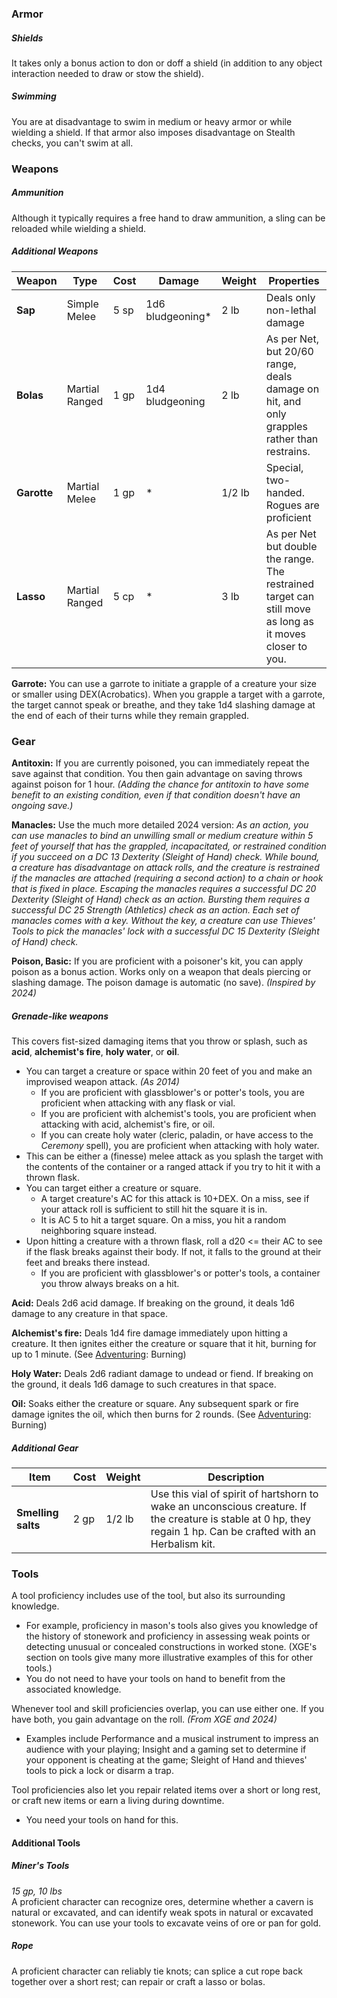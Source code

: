 ### Armor

##### Shields
It takes only a bonus action to don or doff a shield (in addition to any object interaction needed to draw or stow the shield).

##### Swimming
You are at disadvantage to swim in medium or heavy armor or while wielding a shield. If that armor also imposes disadvantage on Stealth checks, you can't swim at all.

### Weapons

##### Ammunition
Although it typically requires a free hand to draw ammunition, a sling can be reloaded while wielding a shield.  

<!--
Quarterstaff 
Can be used to attack with each end, as if you held a d6 bludgeoning weapon in each hand.
If you have proficiency with martial weapons or monk weapons, you can make an attack with a quarterstaff as a reach weapon. You must be holding the weapon in two hands to do this, and the damage die on a hit is a d6.

Spear
If you have proficiency with martial weapons or monk weapons, you can make an attack with a spear as a reach weapon. You must be holding the weapon in two hands to do this, and the damage die on a hit is a d6.
-->

##### Additional Weapons

| Weapon      | Type           | Cost | Damage           | Weight | Properties                                                                                               |
| ----------- | -------------- | ---- | ---------------- | ------ | -------------------------------------------------------------------------------------------------------- |
| **Sap**     | Simple Melee   | 5 sp | 1d6 bludgeoning* | 2 lb   | Deals only non-lethal damage                                                                             |
| **Bolas**   | Martial Ranged | 1 gp | 1d4 bludgeoning  | 2 lb   | As per Net, but 20/60 range, deals damage on hit, and only grapples rather than restrains.               |
| **Garotte** | Martial Melee  | 1 gp | \*               | 1/2 lb | Special, two-handed.  <br>Rogues are proficient                                                          |
| **Lasso**   | Martial Ranged | 5 cp | *                | 3 lb   | As per Net but double the range. The restrained target can still move as long as it moves closer to you. |

**Garrote:** You can use a garrote to initiate a grapple of a creature your size or smaller using DEX(Acrobatics). When you grapple a target with a garrote, the target cannot speak or breathe, and they take 1d4 slashing damage at the end of each of their turns while they remain grappled.

### Gear

**Antitoxin:** If you are currently poisoned, you can immediately repeat the save against that condition.  You then gain advantage on saving throws against poison for 1 hour.  *(Adding the chance for antitoxin to have some benefit to an existing condition, even if that condition doesn't have an ongoing save.)*

**Manacles:** Use the much more detailed 2024 version: *As an action, you can use manacles to bind an unwilling small or medium creature within 5 feet of yourself that has the grappled, incapacitated, or restrained condition if you succeed on a DC 13 Dexterity (Sleight of Hand) check. While bound, a creature has disadvantage on attack rolls, and the creature is restrained if the manacles are attached (requiring a second action) to a chain or hook that is fixed in place. Escaping the manacles requires a successful DC 20 Dexterity (Sleight of Hand) check as an action. Bursting them requires a successful DC 25 Strength (Athletics) check as an action. Each set of manacles comes with a key. Without the key, a creature can use Thieves' Tools to pick the manacles' lock with a successful DC 15 Dexterity (Sleight of Hand) check.*

**Poison, Basic:** If you are proficient with a poisoner's kit, you can apply poison as a bonus action. Works only on a weapon that deals piercing or slashing damage. The poison damage is automatic (no save). *(Inspired by 2024)*

##### Grenade-like weapons

This covers fist-sized damaging items that you throw or splash, such as **acid**, **alchemist's fire**, **holy water**, or **oil**.

+ You can target a creature or space within 20 feet of you and make an improvised weapon attack. *(As 2014)*
	+ If you are proficient with glassblower's or potter's tools, you are proficient when attacking with any flask or vial.
	+ If you are proficient with alchemist's tools, you are proficient when attacking with acid, alchemist's fire, or oil.
	+ If you can create holy water (cleric, paladin, or have access to the *Ceremony* spell), you are proficient when attacking with holy water.
+ This can be either a (finesse) melee attack as you splash the target with the contents of the container or a ranged attack if you try to hit it with a thrown flask.
+ You can target either a creature or square.
	+ A target creature's AC for this attack is 10+DEX. On a miss, see if your attack roll is sufficient to still hit the square it is in.
	+ It is AC 5 to hit a target square. On a miss, you hit a random neighboring square instead.
+ Upon hitting a creature with a thrown flask, roll a d20 <= their AC to see if the flask breaks against their body.  If not, it falls to the ground at their feet and breaks there instead.
	+ If you are proficient with glassblower's or potter's tools, a container you throw always breaks on a hit.

**Acid:**  Deals 2d6 acid damage. If breaking on the ground, it deals 1d6 damage to any creature in that space.

**Alchemist's fire:**  Deals 1d4 fire damage immediately upon hitting a creature. It then ignites either the creature or square that it hit, burning for up to 1 minute. (See [Adventuring](Adventuring.md): Burning) 

**Holy Water:** Deals 2d6 radiant damage to undead or fiend.  If breaking on the ground, it deals 1d6 damage to such creatures in that space.

**Oil:** Soaks either the creature or square. Any subsequent spark or fire damage ignites the oil, which then burns for 2 rounds. (See [Adventuring](Adventuring.md): Burning) 

##### Additional Gear

| Item               | Cost | Weight | Description                                                                                                                                                      |
| ------------------ | ---- | ------ | ---------------------------------------------------------------------------------------------------------------------------------------------------------------- |
| **Smelling salts** | 2 gp | 1/2 lb | Use this vial of spirit of hartshorn to wake an unconscious creature. If the creature is stable at 0 hp, they regain 1 hp. Can be crafted with an Herbalism kit. |

### Tools

A tool proficiency includes use of the tool, but also its surrounding knowledge.

* For example, proficiency in mason's tools also gives you knowledge of the history of stonework and proficiency in assessing weak points or detecting unusual or concealed constructions in worked stone. (XGE's section on tools give many more illustrative examples of this for other tools.)
* You do not need to have your tools on hand to benefit from the associated knowledge.

Whenever tool and skill proficiencies overlap, you can use either one.  If you have both, you gain advantage on the roll.  *(From XGE and 2024)*

+ Examples include Performance and a musical instrument to impress an audience with your playing; Insight and a gaming set to determine if your opponent is cheating at the game; Sleight of Hand and thieves' tools to pick a lock or disarm a trap.

Tool proficiencies also let you repair related items over a short or long rest, or craft new items or earn a living during downtime. 

+ You need your tools on hand for this.

#### Additional Tools

##### Miner's Tools
*15 gp, 10 lbs*  
A proficient character can recognize ores, determine whether a cavern is natural or excavated, and can identify weak spots in natural or excavated stonework. You can use your tools to excavate veins of ore or pan for gold.

##### Rope
A proficient character can reliably tie knots; can splice a cut rope back together over a short rest; can repair or craft a lasso or bolas.

